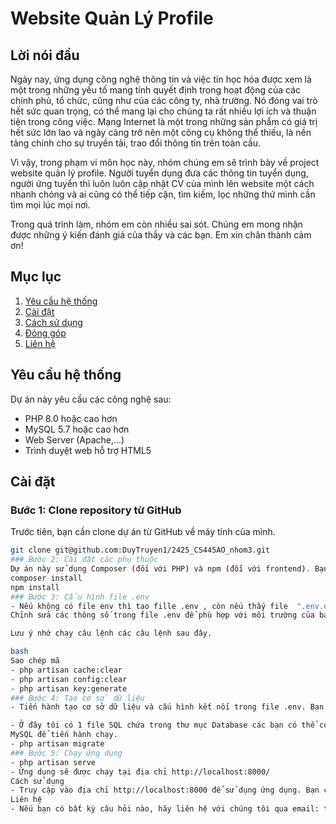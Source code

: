 # Website Quản Lý Profile

## Lời nói đầu

Ngày nay, ứng dụng công nghệ thông tin và việc tin học hóa được xem là một trong những yếu tố mang tính quyết định trong hoạt động của các chính phủ, tổ chức, cũng như của các công ty, nhà trường. Nó đóng vai trò hết sức quan trọng, có thể mang lại cho chúng ta rất nhiều lợi ích và thuận tiện trong công việc. Mạng Internet là một trong những sản phẩm có giá trị hết sức lớn lao và ngày càng trở nên một công cụ không thể thiếu, là nền tảng chính cho sự truyền tải, trao đổi thông tin trên toàn cầu.

Vì vậy, trong phạm vi môn học này, nhóm chúng em sẽ trình bày về project website quản lý profile. Người tuyển dụng đưa các thông tin tuyển dụng, người ứng tuyển thì luôn luôn cập nhật CV của mình lên website một cách nhanh chóng và ai cũng có thể tiếp cận, tìm kiếm, lọc những thứ mình cần tìm mọi lúc mọi nơi.

Trong quá trình làm, nhóm em còn nhiều sai sót. Chúng em mong nhận được những ý kiến đánh giá của thầy và các bạn. Em xin chân thành cảm ơn!

## Mục lục

1. [Yêu cầu hệ thống](#yêu-cầu-hệ-thống)
2. [Cài đặt](#cài-đặt)
3. [Cách sử dụng](#cách-sử-dụng)
4. [Đóng góp](#đóng-góp)
5. [Liên hệ](#liên-hệ)

## Yêu cầu hệ thống

Dự án này yêu cầu các công nghệ sau:

- PHP 8.0 hoặc cao hơn
- MySQL 5.7 hoặc cao hơn
- Web Server (Apache,...)
- Trình duyệt web hỗ trợ HTML5

## Cài đặt

### Bước 1: Clone repository từ GitHub
Trước tiên, bạn cần clone dự án từ GitHub về máy tính của mình.

```bash
git clone git@github.com:DuyTruyen1/2425_CS445AO_nhom3.git
### Bước 2: Cài đặt các phụ thuộc
Dự án này sử dụng Composer (đối với PHP) và npm (đối với frontend). Bạn cần cài đặt các phụ thuộc bằng cách chạy các lệnh sau:
composer install
npm install
### Bước 3: Cấu hình file .env
- Nếu không có file env thì tạo fille .env , còn nếu thấy file  ".env.example" thì đổi tên thành ".env"
Chỉnh sửa các thông số trong file .env để phù hợp với môi trường của bạn.

Lưu ý nhớ chạy câu lệnh các câu lệnh sau đây.

bash
Sao chép mã
- php artisan cache:clear
- php artisan config:clear
- php artisan key:generate
### Bước 4: Tạo cơ sở dữ liệu
- Tiến hành tạo cơ sở dữ liệu và cấu hình kết nối trong file .env. Bạn có thể tạo cơ sở dữ liệu trực tiếp từ MySQL hoặc sử dụng lệnh Artisan của Laravel để tạo các bảng cơ sở dữ liệu.

- Ở đây tôi có 1 file SQL chứa trong thư mục Database các bạn có thể copy từng câu lệnh và bỏ lên 
MySQL để tiến hành chạy.
- php artisan migrate
### Bước 5: Chạy ứng dụng
- php artisan serve
- Ứng dụng sẽ được chạy tại địa chỉ http://localhost:8000/
Cách sử dụng
- Truy cập vào địa chỉ http://localhost:8000 để sử dụng ứng dụng. Bạn có thể đăng nhập, cập nhật CV và tìm kiếm thông tin tuyển dụng trên website.
Liên hệ
- Nếu bạn có bất kỳ câu hỏi nào, hãy liên hệ với chúng tôi qua email: truyenmap420@gmail.com





